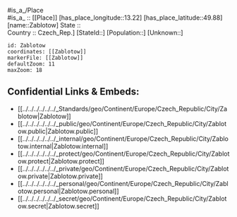 ﻿---
location: [49.88,13.22] 
mapzoom: [7,12] 
mapmarker: city 
type: City
tags:
- geo/City


SpocWebEntityId: 35765
isDeleted: false
confidential: public

---
#is_a_/Place  
#is_a_ :: [[Place]] 
[has_place_longitude::13.22] 
[has_place_latitude::49.88] 
[name::Zablotow] 
State ::  
Country :: Czech_Rep.] 
[StateId::] 
[Population::] 
[Unknown::] 


```leaflet
id: Zablotow
coordinates: [[Zablotow]] 
markerFile: [[Zablotow]] 
defaultZoom: 11 
maxZoom: 18
```


## Confidential Links & Embeds: 
- [[../../../../../../_Standards/geo/Continent/Europe/Czech_Republic/City/Zablotow|Zablotow]] 
- [[../../../../../../_public/geo/Continent/Europe/Czech_Republic/City/Zablotow.public|Zablotow.public]] 
- [[../../../../../../_internal/geo/Continent/Europe/Czech_Republic/City/Zablotow.internal|Zablotow.internal]] 
- [[../../../../../../_protect/geo/Continent/Europe/Czech_Republic/City/Zablotow.protect|Zablotow.protect]] 
- [[../../../../../../_private/geo/Continent/Europe/Czech_Republic/City/Zablotow.private|Zablotow.private]] 
- [[../../../../../../_personal/geo/Continent/Europe/Czech_Republic/City/Zablotow.personal|Zablotow.personal]] 
- [[../../../../../../_secret/geo/Continent/Europe/Czech_Republic/City/Zablotow.secret|Zablotow.secret]] 
